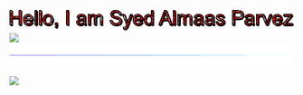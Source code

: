 <img src="https://github.com/almaas21/almaas21/blob/main/text.gif"/> <img src="https://raw.githubusercontent.com/MartinHeinz/MartinHeinz/master/wave.gif" width="70px"/>
<img src="https://github.com/almaas21/almaas21/blob/main/Vp3L.gif" width="100%" height="40px"><p align="left"><img src="https://github.com/sourabmaity/sourabmaity/blob/main/header_.png"/></p>


<!--

Here are some ideas to get you started:

- 🔭 I’m currently working on ...
- 🌱 I’m currently learning ...
- 👯 I’m looking to collaborate on ...
- 🤔 I’m looking for help with ...
- 💬 Ask me about ...
- 📫 How to reach me: ...
- 😄 Pronouns: ...
- ⚡ Fun fact: ...
-->
